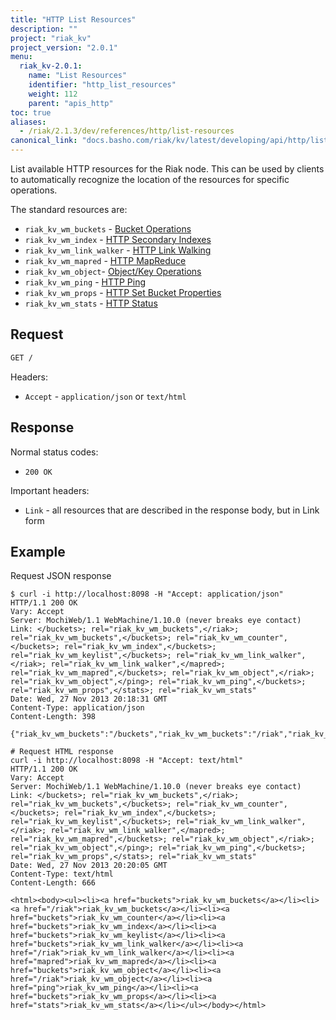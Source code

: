 ```yaml
---
title: "HTTP List Resources"
description: ""
project: "riak_kv"
project_version: "2.0.1"
menu:
  riak_kv-2.0.1:
    name: "List Resources"
    identifier: "http_list_resources"
    weight: 112
    parent: "apis_http"
toc: true
aliases:
  - /riak/2.1.3/dev/references/http/list-resources
canonical_link: "docs.basho.com/riak/kv/latest/developing/api/http/list-resources"
---
```


List available HTTP resources for the Riak node. This can be used by clients to
automatically recognize the location of the resources for specific operations.

The standard resources are:

* `riak_kv_wm_buckets` - [Bucket Operations](/riak/kv/2.0.1/developing/api/http/#bucket-operations)
* `riak_kv_wm_index` - [HTTP Secondary Indexes](/riak/kv/2.0.1/developing/api/http/secondary-indexes)
* `riak_kv_wm_link_walker` - [HTTP Link Walking](/riak/kv/2.0.1/developing/api/http/link-walking)
* `riak_kv_wm_mapred` - [HTTP MapReduce](/riak/kv/2.0.1/developing/api/http/mapreduce)
* `riak_kv_wm_object`- [Object/Key Operations](/riak/kv/2.0.1/developing/api/http/#object-key-operations)
* `riak_kv_wm_ping` - [HTTP Ping](/riak/kv/2.0.1/developing/api/http/ping)
* `riak_kv_wm_props` - [HTTP Set Bucket Properties](/riak/kv/2.0.1/developing/api/http/set-bucket-props)
* `riak_kv_wm_stats` - [HTTP Status](/riak/kv/2.0.1/developing/api/http/status)

## Request

```bash
GET /
```

Headers:

* `Accept` - `application/json` or `text/html`

## Response

Normal status codes:

* `200 OK`

Important headers:

* `Link` - all resources that are described in the response body, but in Link
form

## Example

Request JSON response

```curl
$ curl -i http://localhost:8098 -H "Accept: application/json"
HTTP/1.1 200 OK
Vary: Accept
Server: MochiWeb/1.1 WebMachine/1.10.0 (never breaks eye contact)
Link: </buckets>; rel="riak_kv_wm_buckets",</riak>; rel="riak_kv_wm_buckets",</buckets>; rel="riak_kv_wm_counter",</buckets>; rel="riak_kv_wm_index",</buckets>; rel="riak_kv_wm_keylist",</buckets>; rel="riak_kv_wm_link_walker",</riak>; rel="riak_kv_wm_link_walker",</mapred>; rel="riak_kv_wm_mapred",</buckets>; rel="riak_kv_wm_object",</riak>; rel="riak_kv_wm_object",</ping>; rel="riak_kv_wm_ping",</buckets>; rel="riak_kv_wm_props",</stats>; rel="riak_kv_wm_stats"
Date: Wed, 27 Nov 2013 20:18:31 GMT
Content-Type: application/json
Content-Length: 398

{"riak_kv_wm_buckets":"/buckets","riak_kv_wm_buckets":"/riak","riak_kv_wm_counter":"/buckets","riak_kv_wm_index":"/buckets","riak_kv_wm_keylist":"/buckets","riak_kv_wm_link_walker":"/buckets","riak_kv_wm_link_walker":"/riak","riak_kv_wm_mapred":"/mapred","riak_kv_wm_object":"/buckets","riak_kv_wm_object":"/riak","riak_kv_wm_ping":"/ping","riak_kv_wm_props":"/buckets","riak_kv_wm_stats":"/stats"}

# Request HTML response
curl -i http://localhost:8098 -H "Accept: text/html"
HTTP/1.1 200 OK
Vary: Accept
Server: MochiWeb/1.1 WebMachine/1.10.0 (never breaks eye contact)
Link: </buckets>; rel="riak_kv_wm_buckets",</riak>; rel="riak_kv_wm_buckets",</buckets>; rel="riak_kv_wm_counter",</buckets>; rel="riak_kv_wm_index",</buckets>; rel="riak_kv_wm_keylist",</buckets>; rel="riak_kv_wm_link_walker",</riak>; rel="riak_kv_wm_link_walker",</mapred>; rel="riak_kv_wm_mapred",</buckets>; rel="riak_kv_wm_object",</riak>; rel="riak_kv_wm_object",</ping>; rel="riak_kv_wm_ping",</buckets>; rel="riak_kv_wm_props",</stats>; rel="riak_kv_wm_stats"
Date: Wed, 27 Nov 2013 20:20:05 GMT
Content-Type: text/html
Content-Length: 666

<html><body><ul><li><a href="buckets">riak_kv_wm_buckets</a></li><li><a href="/riak">riak_kv_wm_buckets</a></li><li><a href="buckets">riak_kv_wm_counter</a></li><li><a href="buckets">riak_kv_wm_index</a></li><li><a href="buckets">riak_kv_wm_keylist</a></li><li><a href="buckets">riak_kv_wm_link_walker</a></li><li><a href="/riak">riak_kv_wm_link_walker</a></li><li><a href="mapred">riak_kv_wm_mapred</a></li><li><a href="buckets">riak_kv_wm_object</a></li><li><a href="/riak">riak_kv_wm_object</a></li><li><a href="ping">riak_kv_wm_ping</a></li><li><a href="buckets">riak_kv_wm_props</a></li><li><a href="stats">riak_kv_wm_stats</a></li></ul></body></html>
```
